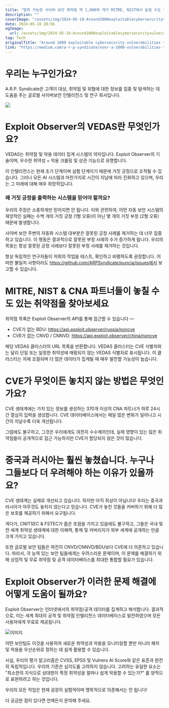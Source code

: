```yaml
---
title: "탈취 가능한 사이버 보안 취약점 약 1,000여 개가 MITRE, NIST에서 놓칠 수도 있지만 중국 또는 러시아는 놓치지 않았을 수도 있어요"
description: ""
coverImage: "/assets/img/2024-05-18-Around1000exploitablecybersecurityvulnerabilitiesthatMITRENISTmighthavemissedbutChinaorRussiadidnt_0.png"
date: 2024-05-18 20:56
ogImage:
  url: /assets/img/2024-05-18-Around1000exploitablecybersecurityvulnerabilitiesthatMITRENISTmighthavemissedbutChinaorRussiadidnt_0.png
tag: Tech
originalTitle: "Around 1000 exploitable cybersecurity vulnerabilities that MITRE , NIST ‘might’ have missed but China or Russia didn’t."
link: "https://medium.com/a-r-p-syndicate/over-a-1000-vulnerabilities-that-mitre-nist-might-have-missed-but-china-or-russia-did-not-871b2364a526"
---
```


# 우리는 누구인가요?

A.R.P. Syndicate은 고객이 대상, 취약점 및 위협에 대한 정보를 집중 및 탐색하는 데 도움을 주는 글로벌 사이버보안 인텔리전스 및 연구 회사입니다.

![](/assets/img/2024-05-18-Around1000exploitablecybersecurityvulnerabilitiesthatMITRENISTmighthavemissedbutChinaorRussiadidnt_0.png)

# Exploit Observer의 VEDAS란 무엇인가요?

<div class="content-ad"></div>

VEDAS는 취약점 및 악용 데이터 집계 시스템의 약자입니다. Exploit Observer의 기술이며, 우수한 취약성 + 악용 크롤링 및 상관 기능으로 유명합니다.

이 인텔리전스는 현재 초기 단계이며 실험 단계이기 때문에 거짓 긍정으로 조작될 수 있습니다. 그러나 모든 AI 시스템과 마찬가지로 시간이 지남에 따라 진화하고 있으며, 우리는 그 미래에 대해 매우 희망적입니다.

### 왜 거짓 긍정을 출력하는 시스템을 믿어야 할까요?

우리의 주장은 소중하게만 믿어지면 안 됩니다. 이와 관련하여, 어떤 자동 보안 시스템의 재앙적인 실패는 수백 개의 거짓 긍정 (1형 오류)이 아닌 몇 개의 거짓 부정 (2형 오류) 때문에 발생합니다.

<div class="content-ad"></div>

사이버 보안 주변의 자동화 시스템 대부분은 잘못된 긍정 사례를 제거하는 데 너무 집중하고 있습니다. 이 행동은 결과적으로 잘못된 부정 사례의 수가 증가하게 됩니다. 우리의 목표는 항상 잘못된 긍정 사례보다 잘못된 부정 사례를 제거하는 것입니다.

항상 독립적인 연구자들이 저희의 작업을 테스트, 확인하고 비평하도록 권장합니다. 어떠한 불일치 사항이라도 https://github.com/ARPSyndicate/puncia/issues에서 보고할 수 있습니다.

# MITRE, NIST & CNA 파트너들이 놓칠 수도 있는 취약점을 찾아보세요

취약점 목록은 Exploit Observer의 API를 통해 접근할 수 있습니다 —

<div class="content-ad"></div>

- CVE가 없는 BDU: https://api.exploit.observer/russia/noncve
- CVE가 없는 CNVD / CNNVD: https://api.exploit.observer/china/noncve

해당 VEDAS 클러스터의 URL 목록을 반환합니다. VEDAS 클러스터는 CVE 식별자와는 달리 단일 또는 일정한 취약성에 매핑되지 않는 VEDAS 식별자로 표시됩니다. 이 클러스터는 자체 조절되며 더 많은 데이터가 집계될 때 매우 발전할 가능성이 높습니다.

# CVE가 무엇이든 놓치지 않는 방법은 무엇인가요?

CVE 생태계에는 가치 있는 정보를 생성하는 370개 이상의 CNA 파트너가 하루 24시간 열심히 입력을 생성합니다. CVE 데이터베이스에서는 매일 많은 변화가 일어나고 시간이 지날수록 더욱 개선됩니다.

<div class="content-ad"></div>

그럼에도 불구하고, 그것은 우리에게도 여전히 수수께끼인데, 실제 영향이 있는 많은 취약점들이 공개적으로 접근 가능하지만 CVE가 할당되지 않은 것이 많습니다.

# 중국과 러시아는 훨씬 놓쳤습니다. 누구나 그들보다 더 우려해야 하는 이유가 있을까요?

CVE 생태계는 실제로 개선되고 있습니다. 하지만 아직 최상이 아닙니다! 우리는 중국과 러시아가 아무것도 놓치지 않는다고 믿습니다. CVE가 놓친 것들을 커버하기 위해 더 많은 보호를 제공하기 위해서 요구됩니다.

게다가, CNITSEC & FSTEC가 좁은 초점을 가지고 있음에도 불구하고, 그들은 국내 및 전 세계 취약성 생태계에 대한 이해력, 통제 및 커버리지가 외부 세계에 공개하는 만큼 크게 가지고 있습니다.

<div class="content-ad"></div>

또한 글로벌 보안 팀들은 여전히 CNVD/CNNVD/BDU보다 CVE에 더 의존하고 있습니다. 따라서, 각 능력 있는 보안 팀들에게는 우려스러운 문제이며, 이 문제를 해결하기 위해 상업적 및 무료 취약점 및 공격 데이터베이스를 최대한 통합할 필요가 있습니다.

# Exploit Observer가 이러한 문제 해결에 어떻게 도움이 될까요?

Exploit Observer는 인터넷에서의 취약점/공격 데이터를 집계하고 해석합니다. 결과적으로, 이는 세계 최대의 공격 및 취약점 인텔리전스 데이터베이스로 발전하였으며 모든 사용자에게 무료로 제공됩니다.

![이미지](/assets/img/2024-05-18-Around1000exploitablecybersecurityvulnerabilitiesthatMITRENISTmighthavemissedbutChinaorRussiadidnt_1.png)

<div class="content-ad"></div>

어떤 보안팀도 이것을 사용하여 새로운 취약성과 악용을 모니터링할 뿐만 아니라 패치 및 악용을 우선순위로 정하는 데 쉽게 활용할 수 있습니다.

사실, 우리의 평가 알고리즘은 CVSS, EPSS 및 Vulners AI Score와 같은 표준과 완전히 독립적입니다. 우리의 기준은 심각도를 고려하지 않습니다. 고려하는 유일한 요소는 "최소한의 지식으로 상대방이 특정 취약성을 얼마나 쉽게 악용할 수 있는가?" 를 양적으로 표현하려고 하는 것입니다.

우리의 모든 작업은 현재 굉장히 실험적이며 맹목적으로 의존해서는 안 됩니다!

더 궁금한 점이 있다면 언제든지 문의해 주세요.
